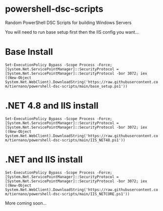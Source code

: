 # powershell-dsc-scripts

Random PowerShell DSC Scripts for building Windows Servers

You will need to run base setup first then the IIS config you want...

# Base Install

`Set-ExecutionPolicy Bypass -Scope Process -Force; [System.Net.ServicePointManager]::SecurityProtocol = [System.Net.ServicePointManager]::SecurityProtocol -bor 3072; iex ((New-Object System.Net.WebClient).DownloadString('https://raw.githubusercontent.com/tiernano/powershell-dsc-scripts/main/base_setup.ps1'))`

# .NET 4.8 and IIS install
`Set-ExecutionPolicy Bypass -Scope Process -Force; [System.Net.ServicePointManager]::SecurityProtocol = [System.Net.ServicePointManager]::SecurityProtocol -bor 3072; iex ((New-Object System.Net.WebClient).DownloadString('https://raw.githubusercontent.com/tiernano/powershell-dsc-scripts/main/IIS_NET48.ps1'))`



# .NET  and IIS install
`Set-ExecutionPolicy Bypass -Scope Process -Force; [System.Net.ServicePointManager]::SecurityProtocol = [System.Net.ServicePointManager]::SecurityProtocol -bor 3072; iex ((New-Object System.Net.WebClient).DownloadString('https://raw.githubusercontent.com/tiernano/powershell-dsc-scripts/main/IIS_NETCORE.ps1'))`

More coming soon...
